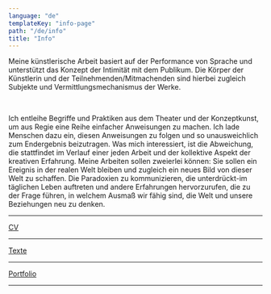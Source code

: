 ```yaml
---
language: "de"
templateKey: "info-page"
path: "/de/info"
title: "Info"
---
```


<div class='info'>
<p>
 Meine künstlerische Arbeit basiert auf der Performance von Sprache und unterstützt das Konzept der Intimität mit dem Publikum. Die Körper der Künstlerin und der Teilnehmenden/Mitmachenden sind hierbei zugleich Subjekte und Vermittlungsmechanismus der Werke.
</p>
<br />
<p>
Ich entleihe Begriffe und Praktiken aus dem Theater und der Konzeptkunst, um aus Regie eine Reihe einfacher Anweisungen zu machen. Ich lade Menschen dazu ein, diesen Anweisungen zu folgen und so unausweichlich zum Endergebnis beizutragen. Was mich interessiert, ist die Abweichung, die stattfindet im Verlauf einer jeden Arbeit und der kollektive Aspekt der kreativen Erfahrung. Meine Arbeiten sollen zweierlei können: Sie sollen ein Ereignis in der realen Welt bleiben und zugleich ein neues Bild von dieser Welt zu schaffen. Die Paradoxien zu kommunizieren, die unterdrückt-im täglichen Leben auftreten und andere Erfahrungen hervorzurufen, die zu der Frage führen, in welchem Ausmaß wir fähig sind, die Welt und unsere Beziehungen neu zu denken.
</p>
<hr />

<p>
  <a href='../pdf/Tsampazi_CV_de.pdf' target='_blank' class='textOverlay'>CV</a>
</p>

<hr />

<p>
  <a href='../pdf/Tsampazi_text_en.pdf' target='_blank' class='textOverlay'>Texte</a>
</p>

<hr />

<p>
  <a href='../pdf/Tsampazi_english_portfolio_9Mb.pdf' target='_blank' class='textOverlay'>Portfolio</a>
</p>

<hr />
</div>